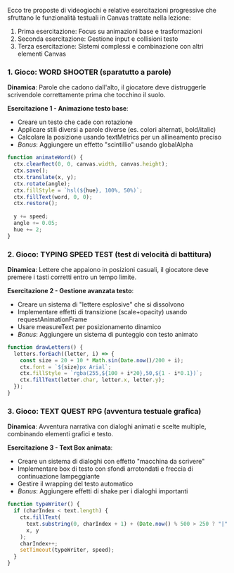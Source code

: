 Ecco tre proposte di videogiochi e relative esercitazioni progressive che sfruttano le funzionalità testuali in Canvas trattate nella lezione:

1. Prima esercitazione: Focus su animazioni base e trasformazioni
2. Seconda esercitazione: Gestione input e collisioni testo
3. Terza esercitazione: Sistemi complessi e combinazione con altri elementi Canvas

### 1. Gioco: **WORD SHOOTER** (sparatutto a parole)
**Dinamica**: Parole che cadono dall'alto, il giocatore deve distruggerle scrivendole correttamente prima che tocchino il suolo.

**Esercitazione 1 - Animazione testo base**:
- Creare un testo che cade con rotazione
- Applicare stili diversi a parole diverse (es. colori alternati, bold/italic)
- Calcolare la posizione usando textMetrics per un allineamento preciso
- *Bonus*: Aggiungere un effetto "scintillio" usando globalAlpha

```javascript
function animateWord() {
  ctx.clearRect(0, 0, canvas.width, canvas.height);
  ctx.save();
  ctx.translate(x, y);
  ctx.rotate(angle);
  ctx.fillStyle = `hsl(${hue}, 100%, 50%)`;
  ctx.fillText(word, 0, 0);
  ctx.restore();
  
  y += speed;
  angle += 0.05;
  hue += 2;
}
```

### 2. Gioco: **TYPING SPEED TEST** (test di velocità di battitura)
**Dinamica**: Lettere che appaiono in posizioni casuali, il giocatore deve premere i tasti corretti entro un tempo limite.

**Esercitazione 2 - Gestione avanzata testo**:
- Creare un sistema di "lettere esplosive" che si dissolvono
- Implementare effetti di transizione (scale+opacity) usando requestAnimationFrame
- Usare measureText per posizionamento dinamico
- *Bonus*: Aggiungere un sistema di punteggio con testo animato

```javascript
function drawLetters() {
  letters.forEach((letter, i) => {
    const size = 20 + 10 * Math.sin(Date.now()/200 + i);
    ctx.font = `${size}px Arial`;
    ctx.fillStyle = `rgba(255,${100 + i*20},50,${1 - i*0.1})`;
    ctx.fillText(letter.char, letter.x, letter.y);
  });
}
```

### 3. Gioco: **TEXT QUEST RPG** (avventura testuale grafica)
**Dinamica**: Avventura narrativa con dialoghi animati e scelte multiple, combinando elementi grafici e testo.

**Esercitazione 3 - Text Box animata**:
- Creare un sistema di dialoghi con effetto "macchina da scrivere"
- Implementare box di testo con sfondi arrotondati e freccia di continuazione lampeggiante
- Gestire il wrapping del testo automatico
- *Bonus*: Aggiungere effetti di shake per i dialoghi importanti

```javascript
function typeWriter() {
  if (charIndex < text.length) {
    ctx.fillText(
      text.substring(0, charIndex + 1) + (Date.now() % 500 > 250 ? "|" : ""), 
      x, y
    );
    charIndex++;
    setTimeout(typeWriter, speed);
  }
}
```
